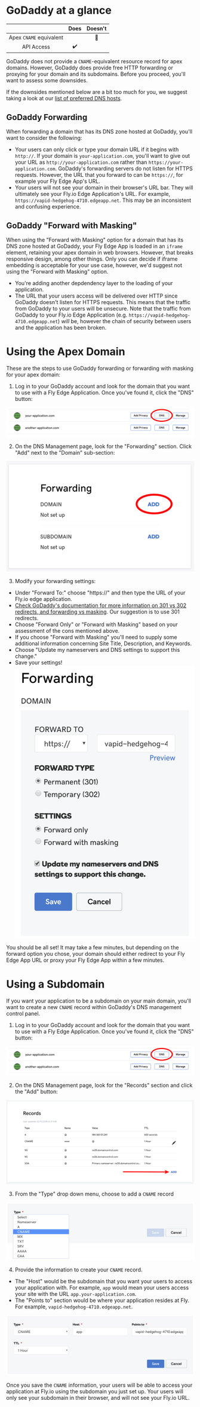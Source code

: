 # GoDaddy at a glance

 |   | Does | Doesn't |
 | :---: | :---: | :---: |
 | Apex `CNAME` equivalent | | :no_entry_sign: |
 | API Access | :heavy_check_mark:| |

GoDaddy does not provide a `CNAME`-equivalent resource record for apex domains. However, GoDaddy does provide free HTTP forwarding or proxying for your domain and its subdomains. Before you proceed, you'll want to assess some downsides.

If the downsides mentioned below are a bit too much for you, we suggest taking a look at our [list of preferred DNS hosts](https://github.com/superfly/dns-help#preferred).

##  GoDaddy Forwarding

When forwarding a domain that has its DNS zone hosted at GoDaddy, you'll want to consider the following:

* Your users can only click or type your domain URL if it begins with `http://`. If your domain is `your-application.com`, you'll want to give out your URL as `http://your-application.com` rather than `https://your-application.com`. GoDaddy's forwarding servers do not listen for HTTPS requests. However, the URL that you forward to can be `https://`, for example your Fly Edge App's URL.
* Your users will not see your domain in their browser's URL bar. They will ultimately see your Fly.io Edge Application's URL. For example, `https://vapid-hedgehog-4710.edgeapp.net`. This may be an inconsistent and confusing experience.

## GoDaddy "Forward with Masking"

When using the "Forward with Masking" option for a domain that has its DNS zone hosted at GoDaddy, your Fly Edge App is loaded in an `iframe` element, retaining your apex domain in web browsers. However, that breaks responsive design, among other things. Only you can decide if iframe embedding is acceptable for your use case, however, we'd suggest not using the "Forward with Masking" option.

* You're adding another depdendency layer to the loading of your application.
* The URL that your users access will be delivered over HTTP since GoDaddy doesn't listen for HTTPS requests. This means that the traffic from GoDaddy to your users will be unsecure. Note that the traffic from GoDaddy to your Fly.io Edge Application (e.g. `https://vapid-hedgehog-4710.edgeapp.net`) _will_ be, however the chain of security between users and the application has been broken.

# Using the Apex Domain

These are the steps to use GoDaddy forwarding or forwarding with masking for your apex domain:

1. Log in to your GoDaddy account and look for the domain that you want to use with a Fly Edge Application. Once you've found it, click the "DNS" button:

![GoDaddy - Manage DNS Records for your Domain](./screenshots/godaddy/godaddy-select-dns.png "GoDaddy - Manage DNS Records for your Domain")

2. On the DNS Management page, look for the "Forwarding" section. Click "Add" next to the "Domain" sub-section:

![GoDaddy - Modify Apex Forwarding](./screenshots/godaddy/godaddy-add-forwarding.png "GoDaddy - Modify Apex Forwarding")

3. Modify your forwarding settings:
  * Under "Forward To:" choose "https://" and then type the URL of your Fly.io edge application.
  * [Check GoDaddy's documentation for more information on 301 vs 302 redirects, and forwarding vs masking](https://www.godaddy.com/help/manually-forwarding-or-masking-your-domain-or-subdomain-422). Our suggestion is to use 301 redirects.
  * Choose "Forward Only" or "Forward with Masking" based on your assessment of the cons mentioned above.
  * If you choose "Forward with Masking" you'll need to supply some additional information concerning Site Title, Description, and Keywords.
  * Choose "Update my nameservers and DNS settings to support this change."
  * Save your settings!
![GoDaddy - Modify Forwarding Options](./screenshots/godaddy/godaddy-domain-forward-options.png "GoDaddy - Modify Forwarding Options")

You should be all set! It may take a few minutes, but depending on the forward option you chose, your domain should either redirect to your Fly Edge App URL or proxy your Fly Edge App within a few minutes.

# Using a Subdomain

If you want your application to be a subdomain on your main domain, you'll want to create a new `CNAME` record within GoDaddy's DNS management control panel.

1. Log in to your GoDaddy account and look for the domain that you want to use with a Fly Edge Application. Once you've found it, click the "DNS" button:

![GoDaddy - Manage DNS Records for your Domain](./screenshots/godaddy/godaddy-select-dns.png "GoDaddy - Manage DNS Records for your Domain")

2. On the DNS Management page, look for the "Records" section and click the "Add" button:

![GoDaddy - Add DNS Records for your Domain](./screenshots/godaddy/godaddy-add-dns-record.png "GoDaddy - Add DNS Records for your Domain")

3. From the "Type" drop down menu, choose to add a `CNAME` record

![GoDaddy - Add DNS Records for your Domain](./screenshots/godaddy/godaddy-add-cname.png "GoDaddy - Add DNS Records for your Domain")

4. Provide the information to create your `CNAME` record.
  * The "Host" would be the subdomain that you want your users to access your application with. For example, `app` would mean your users access your site with the URL `app.your-application.com`.
  * The "Points to" section would be where your application resides at Fly. For example, `vapid-hedgehog-4710.edgeapp.net`.

![GoDaddy - Provide CNAME information for your subdomain](./screenshots/godaddy/godaddy-cname-info.png "GoDaddy - Provide CNAME information for your subdomain")

Once you save the `CNAME` information, your users will be able to access your application at Fly.io using the subdomain you just set up. Your users will only see your subdomain in their browser, and will not see your Fly.io URL.